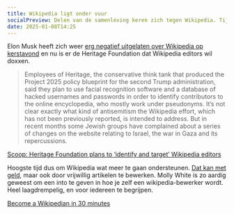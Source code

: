 ```yaml
---
title: Wikipedia ligt onder vuur
socialPreview: Delen van de samenleving keren zich tegen Wikipedia. Tijd voor actie.
date: 2025-01-08T14:25
---
```


Elon Musk heeft zich weer [erg negatief uitgelaten over Wikipedia op kerstavond](https://www.newsweek.com/elon-musk-takes-aim-wikipedia-fund-raising-editing-political-woke-2005742) en nu is er de Heritage Foundation dat Wikipedia editors wil doxxen.

> Employees of Heritage, the conservative think tank that produced the Project 2025 policy blueprint for the second Trump administration, said they plan to use facial recognition software and a database of hacked usernames and passwords in order to identify contributors to the online encyclopedia, who mostly work under pseudonyms. It’s not clear exactly what kind of antisemitism the Wikipedia effort, which has not been previously reported, is intended to address. But in recent months some Jewish groups have complained about a series of changes on the website relating to Israel, the war in Gaza and its repercussions.

[Scoop: Heritage Foundation plans to ‘identify and target’ Wikipedia editors](https://forward.com/news/686797/heritage-foundation-wikipedia-antisemitism/)

Hoogste tijd dus om Wikipedia wat meer te gaan ondersteunen. [Dat kan met geld](https://donate.wikimedia.org/), maar ook door vrijwillig artikelen te bewerken. Molly White is zo aardig geweest om een into te geven in hoe je zelf een wikipedia-bewerker wordt. Heel laagdrempelig, en voor iedereen te begrijpen.

[Become a Wikipedian in 30 minutes](https://m.youtube.com/watch?v=bRRHR1NEOqE)
